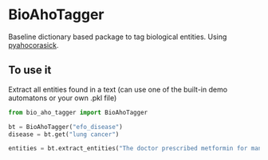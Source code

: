# BioAhoTagger

Baseline dictionary based package to tag biological entities. Using [pyahocorasick](https://github.com/WojciechMula/pyahocorasick).

## To use it

Extract all entities found in a text (can use one of the built-in demo automatons or your own .pkl file)

```python
from bio_aho_tagger import BioAhoTagger

bt = BioAhoTagger("efo_disease")
disease = bt.get("lung cancer")

entities = bt.extract_entities("The doctor prescribed metformin for managing diabetes and suggested amoxicillin to treat the bacterial infection.")
```
